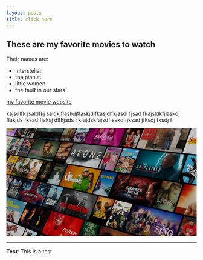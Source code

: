 ```yaml
---
layout: posts
title: click here
---
```


## These are my favorite movies to watch
Their names are:
- Interstellar
- the pianist
- little women
- the fault in our stars

[my favorite movie website](https://www.imdb.com/)

kajsdlfk jsaldfkj saldkjflaskdjflaskjdlfkasjdlfkjasdl fjsad fkajsldkfjlaskdj flakjds fksad flaksj dlfkjads l
kfajdskfajsdf sakd fjksad jfksdj fksdj f



![alt text](../assets/images/netflix.jpg )

---
**Test**: This is a test

